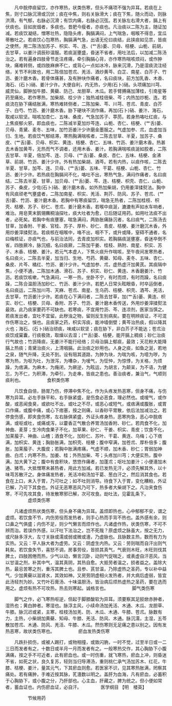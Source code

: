 <!-- { "loadSidebar": true } -->
　　凡中脘停痰留饮，亦作寒热，状类伤寒，但头不痛项不强为异耳。若痰在上焦，则寸口脉沉滑或沉伏；痰在中焦，则右关脉滑大；痰在下焦，随火而动，则脉洪滑。有气郁，右脉必沉滑；有饮内痛，右脉必沉弦。若关脉左右滑大者，膈上有伏痰也。目如炭烟者，多痰也。昔肥今瘦者，亦痰也。凡治痰以二陈为主，随证加减。若痰饮凝结，憎寒壮热，隐隐头疼，胸膈满闷，上气喘急，咽喉不得息，宜瓜蒂散吐之。若痰饮心包寒热，胸膈满气急，出语无伦曰痰结，此挟痰如见祟，皆痰之使然，用二陈汤加苏子、枳实、芩、连、(艹舌)蒌、贝母、桔梗、山栀、前胡，去甘草，以姜汁调辰砂温服。若痰涎壅盛，昏迷不省者，用吐法后，以加减二陈汤治之。若有遍身四肢骨节走注疼痛，牵引胸膈心背，亦作寒热喘咳烦闷，或作肿块，痛难转侧，或四肢麻痹不仁，或背心一点如冰冷，脉来沉滑，乃是湿痰流注经络，关节不利故也，用二陈倍加苍朮、羌活、酒炒黄芩、白芷、南星、白芥子、竹沥、姜汁磨木香。若骨体痛甚，及有肿块作痛者，名曰痰块，前方加乳香、木香、海石、(石卜)硝、姜汁少许。大便自利，内无热，少用(石卜)硝。头项痛加川芎、威灵仙，脚肿加牛膝、黄蘗、防己、龙胆草、木瓜。若手臂膊痛加薄桂，引南星等药至痛处。若作寒热，加柴胡、桂少许；独热减桂倍柴、芩；内热加炒栀、连。若痰流在胁下痛结胀满，寒热难转侧者，二陈加柴、芩、川芎、苍朮、青皮、白芥子、白芍、竹沥、姜汁磨木香。胁下硬块不消作痛，再加(石卜)硝、姜汁、海石，取咸以软坚。喘咳加杏仁、五味、桑皮，气急加苏子、葶苈。若身热咯吐红痰，与上焦痰郁火邪，即血痰也，二陈减半夏加炒芩连、山栀、杏仁、桔梗、(艹舌)蒌、贝母、青黛、麦冬、五味，加竹沥姜汁少许磨金墨服之。气虚加参、朮，血虚加当归、生地。若痰饮气郁结滞，寒热胸满喘咳者，二陈去甘草、半夏，加苏子、桑皮、(艹舌)蒌、贝母、枳实、黄连、桔梗、杏仁、五味、竹沥、姜汁磨木香。热甚去木香加黄芩，无热而气不调者，还用木香、姜汁。若胸满喘咳痰涎如胶者，二陈去甘草、半夏，倍加芩、连、贝母、(艹舌)蒌、桑皮、杏仁、五味、桔梗、金沸草、前胡、竹沥、姜汁少许。外有热加柴胡、酒芩。若有内热，以痰作咳，二陈去半夏、甘草，加芩、连、贝母、(艹舌)蒌、五味、干葛、桔梗、山栀、杏仁、竹沥、姜汁少许。若热痰在胸膈间不化，咯吐不出，寒热气急，满闷作痛者，名曰痰结，二陈去半夏、甘草，加贝母、(艹舌)蒌、芩、连、桔梗、枳壳、杏仁、山栀、苏子、桑皮，少佐(石卜)硝、姜汁磨木香。如外热加柴胡，仍用姜滓揉熨法。胸中有风痰顽老气壅盛者，二陈加南星、枳实、羌活、荆芥、防风、苏子、苍朮、(艹舌)蒌、竹沥、姜汁磨木香。若胸中有寒痰留饮，喘急无热者，二陈加桂枝、枳壳、桔梗、苏子、砂仁、苍朮、姜汁磨木香。若喉中痰涎，漉漉有声如水车响者，难治。用皂荚末鹅翎蘸桐油探吐，痰大吐者为愈，已后随证用药。如用吐法痰不出者，必死矣。若胸中有痰壅塞，喘急满闷，两胁胀痛脉沉者，名曰痰气，二陈汤去甘草，加香附、干姜、官桂、苏子、厚朴、砂仁、青皮、桔梗、姜汁磨沉木香，外用炒姜滓揉熨法。若痰核在咽喉中，咯不出，咽不下，或升或降，窒碍不通者，名曰梅核证，亦痰气也，与前治法同，去青皮加枳实。若胸膈痰涎壅塞，昏迷卒倒不省，四肢厥冷，脉沉细，名曰痰厥，二陈加干姜、桂枝、熟附、南星、枳实、苏子、木香、桔梗、姜汁。若元气本虚人，下焦火痰升作喘咳，至午夜间发寒热者，名曰痰火，二陈去半夏，加当归、生地、芍药、黄蘗、知母、麦冬、五味、杏仁、桑皮、片芩、橘红、竹沥、姜汁少许。气虚加参、朮，虚热虚汗加黄芪。其痰隔中焦，小便不通，二陈加木通、滑石、苏子、枳实、砂仁、黄连、木香磨姜汁、竹沥。若痰饮咳嗽，气急满闷，一寒一热，坐卧不宁，有时而烦，有时而躁，名曰痰躁，二陈合温胆汤加砂仁、竹沥、姜汁少许。若肥人日常头眩眼昏，时卒运倒者，名曰痰运，二陈加川芎、天麻、苍朮、南星、生乌药、桔梗、枳壳、酒芩、羌活，去甘草，竹沥姜汁少许。若痰在心下满闷者，二陈去甘草，加(艹舌)蒌、黄连、枳实、砂仁、桔梗、贝母、香附、苏子、竹沥、姜汁磨木香传送，外用炒姜滓揉熨法最效。此乃痰家要药不可缺也。若寒痰，不宜用竹沥、芩、连凉剂，医家当慎之。若痰发出者，宜吐不宜留。此秽浊之物，留则反生别病矣。要在明辨痰证，不可混作伤寒治之，悞也。且痰家之药，枳实泻痰，能冲墙倒壁；黄芩治热痰，假以降其火也；海石、(石卜)硝治顽痰，味咸以软坚；痰在胁下，非白芥子不能达；苍朮治痰饮成窠囊，行痰极效，取燥以去湿；(艹舌)蒌、桔梗，能开膈上稠痰；砂仁治痰行气故也；竹沥降痰，无姜汁不能行经络；贝母治膈上郁痰，最效；天花粉大能降膈上热痰；青黛治痰火，上清咽膈。此治痰之妙用也。人身之痰，如鱼之涎，若地之泉，随气升降，无处不到。设有阻其道路，为肿为块，为喘为咳，为噫为哕，为寒为热，为呕为吐，为泄泻，为嘈杂，为嗳气，为怔忡，为惊悸，为关格，为烦躁，为痞满，为麻木，为癃闭，为厥逆，为眩运，为胡言，为颠呆，为不语，为健忘，为不仁，为积滞，为牵引，为走串，皆痰之患也。善治痰者，兼治气，气顺则痰利也。
　　　　　食积类伤寒

　　凡饮食自倍，肠胃乃伤，停滞中焦不化，作为头疼发热恶寒，但身不痛，与伤寒为异耳。必左手脉平和，右手脉紧盛，是伤食必恶食，理必然也。或嗳气，或作酸，或恶闻食臭，或欲吐不出，或吐之不尽，或恶心或短气，或痞满或腹胀，或胃口作痛，或腹中痛，或心下痞塞，按之则痛，以香砂平胃散，依后法加减治之。若停食伤感，即夹食伤寒，左右脉俱紧盛，外证头疼身热，恶寒拘急，恶心中脘痞满，或呕或吐，或痛或泻，以藿香正气散合养胃汤加香附、砂仁。若肉食不化，加神曲、麦芽；生冷肉食果子不化，加草果、砂仁、干姜、枳实、青皮；饮食不化，加莱菔子、神曲、山楂；酒食不化，加砂仁、苏叶、干葛、黄连、乌梅；心下痞满，加枳实、黄连；胸胁胀满，加枳壳、桔梗；腹中窄满，加苍朮、厚朴倍多；腹胀，加莱菔子、大腹皮；若胸中胀满疼痛，气虚不顺，加木香、砂仁；胃弱加神曲、白朮；内寒不热，加姜、桂；外热加柴、芩；头疼加川芎；大便实热，腹中满，加大黄下之；腹中有食积块，悠悠作痛者，加蓬朮；呕吐加姜汁；小便濇加木通、猪苓。大抵憎寒未甚热者，用此方加减。若已发热无汗，必须先解其外，以十味芎苏散汗之。身体痛发热者，羌活冲和汤加干葛、葱白汗之，然后消其食也。若食在上口，未入于胃，乃可吐之；如不吐则消导。待食下入于胃，变化糟粕，外证已解，乃可下其食也。外证无恶寒恶风乃可下，热多者大柴胡下之。凡治夹食伤寒，不可先攻其食，待发散寒邪已解，次可攻食。劫吐法，见霍乱条下。
　　　　　虚烦类伤寒

　　凡诸虚烦热状类伤寒，但头身不痛为异耳。盖烦即热也，心中郁郁不安，谓之虚烦。若饮食不节，内伤劳役而发热者，则手心热而手背不热也。盖外感有余，则口鼻之气俱盛；内伤不足，则少气懒言而烦作也。凡诸虚作热，状类伤寒，不可不辨而治。若误作外感，以汗吐下法治之，岂不死哉？原虚烦之脉虽大，按之无力，或尺脉多浮大，左寸关脉或濡或弱或微或濇，乃虚脉也。且脉数主热，数而有力为实热。又云：平人脉大者为虚劳。又云：阴虚生内热。又云：劳则喘而自汗出则气耗矣。若饮食失节，喜怒不调，房事劳役，皆损其真气，气衰则木旺，木旺则伐其脾土，四肢困倦而热，少气以动，懒言沉卧，动则气促喘乏，或表虚自汗恶风，当以甘温之剂，补其中气，温其真阴，其热自愈。大抵劳者温之，损者益之。盖除大热，最忌苦寒之剂，重泻其脾土也。且参、芪甘温，乃除虚热之圣药，专以补中益气，少加黄蘗以滋肾水，其效如神。又房劳阴虚相火发热者，并大病后虚弱，皆宜此汤轻剂为妙。又竹叶石膏汤、十味温胆汤，皆治病后烦热虚热之圣药，要在选而用之。虚烦有热不可攻热，热去则寒起。诚格言也。
　　　　　脚气类伤寒

　　脚气之作，必飞寒热呕逆，但起于脚膝酸软为异耳。须要察其足胫焮赤肿者，湿热也；黄白肿者。寒湿也。脉浮主风，小续命汤加羌活、木通、木瓜、龙胆草、牛膝。脉沉迟或紧，主寒，桂枝汤加羌、防、木瓜、木通、牛膝、苍朮。脉数有力，主热，小柴胡加黄蘗、知母、牛膝、羌活、防风、木通。脉沉濡，主湿，五苓散加苍朮、木通、防风、羌活、牛膝、木瓜。然伤寒则无足痛之患以别之。因有发热恶寒，故状类伤寒也。
　　　　　瘀血发热类伤寒

　　凡跌扑损伤，或被人踢打，或物相撞，或致闪肭，一时不觉，过至半日或一二三日而发者有之，十数日或半月一月而发者有之。一般寒热交作，其心胸胁下小腹满痛，按之手不可近者，此有瘀血也。或一时伤重，就飞寒热，瘀血上冲，则昏迷不省，如死之状，良久复苏，轻则当归导滞汤，重则桃仁承气汤加苏木、红花，牛膝、桔梗、姜汁，量其元气，下其瘀血则愈。若医家不识，见其寒热胀满，罔察其痛处。若有痛肿，手难近按其脉，芤濇数以明之。盖肝为血海，凡有瘀血，必蓄积于心胸胁下，或小腹之分，乃肝部也。心主血，肝藏之，脾为统之。但小便如常者，蓄血证也。内伤瘀血证，必自汗。
　　　　医学纲目 【明　楼英】

　　　　　节候用药

